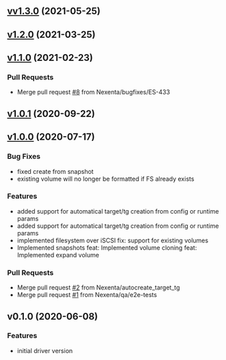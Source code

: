 
<a name="vv1.3.0"></a>
## [vv1.3.0](https://github.com/Nexenta/nexentastor-csi-driver/compare/v1.2.0...vv1.3.0) (2021-05-25)


<a name="v1.2.0"></a>
## [v1.2.0](https://github.com/Nexenta/nexentastor-csi-driver/compare/v1.1.0...v1.2.0) (2021-03-25)


<a name="v1.1.0"></a>
## [v1.1.0](https://github.com/Nexenta/nexentastor-csi-driver/compare/v1.0.1...v1.1.0) (2021-02-23)

### Pull Requests

* Merge pull request [#8](https://github.com/Nexenta/nexentastor-csi-driver/issues/8) from Nexenta/bugfixes/ES-433


<a name="v1.0.1"></a>
## [v1.0.1](https://github.com/Nexenta/nexentastor-csi-driver/compare/v1.0.0...v1.0.1) (2020-09-22)


<a name="v1.0.0"></a>
## [v1.0.0](https://github.com/Nexenta/nexentastor-csi-driver/compare/v0.1.0...v1.0.0) (2020-07-17)

### Bug Fixes

* fixed create from snapshot
* existing volume will no longer be formatted if FS already exists

### Features

* added support for automatical target/tg creation from config or runtime params
* added support for automatical target/tg creation from config or runtime params
* implemented filesystem over iSCSI fix: support for existing volumes
* Implemented snapshots feat: Implemented volume cloning feat: Implemented expand volume

### Pull Requests

* Merge pull request [#2](https://github.com/Nexenta/nexentastor-csi-driver/issues/2) from Nexenta/autocreate_target_tg
* Merge pull request [#1](https://github.com/Nexenta/nexentastor-csi-driver/issues/1) from Nexenta/qa/e2e-tests


<a name="v0.1.0"></a>
## v0.1.0 (2020-06-08)

### Features

* initial driver version

